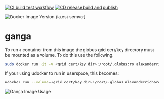 [![CI build test workflow](https://github.com/alexanderrichards/ganga/actions/workflows/build-test.yml/badge.svg)](https://github.com/alexanderrichards/ganga/actions/workflows/build-test.yml)
[![CD release build and publish](https://github.com/alexanderrichards/ganga/actions/workflows/release-build.yml/badge.svg)](https://github.com/alexanderrichards/ganga/actions/workflows/release-build.yml)

![Docker Image Version (latest semver)](https://img.shields.io/docker/v/alexanderrichards/ganga?label=version%20%28Ganga-Dirac%20UI%29&logo=docker&sort=semver)
# ganga
To run a container from this image the globus grid cert/key directory must be mounted as a volume. To do this use the following.

```bash
sudo docker run -it -v <grid cert/key dir>:/root/.globus:ro alexanderrichards/ganga
```

If your using udocker to run in userspace, this becomes:

```bash
udocker run --volume=<grid cert/key dir>:/root/.globus alexanderrichards/ganga
```

![Ganga Image Usage](examples/image_usage.gif)

